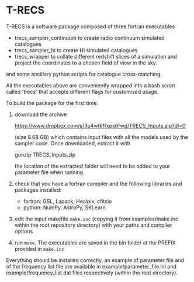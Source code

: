 # T-RECS

T-RECS is a software package composed of three fortran executables
- trecs_sampler_continuum to create radio continuum simulated catalogues
- trecs_sampler_hi to create HI simulated catalogues
- trecs_wrapper to collate different redshift slices of a simulation and
  project the coordinates to a chosen field of view in the sky. 

and some ancillary python scripts for catalogue cross-matching.

All the executables above are conveniently wrapped into a bash script called 'trecs' that
accepts different flags for customised usage.

To build the package for the first time:

1) download the archive 

   https://www.dropbox.com/s/3u4wtk1fxps6fwg/TRECS_Inputs.zip?dl=0

   (size 8.68 GB)
   which contains input files with all the models used by the sampler code.
   Once downloaded, extract it with 

   gunzip TRECS_Inputs.zip

   the location of the extracted folder will need to be added to your parameter file when running.

2) check that you have a fortran compiler and the following libraries and packages installed:
   - fortran: GSL, Lapack, Healpix, cfitsio
   - python: NumPy, AstroPy, SKLearn

3) edit the input makefile `make.inc` (copying it from examples/make.inc within the root repository directory) with your paths and compiler options

4) run `make`. The executables are saved in the bin folder at the PREFIX provided in `make.inc` 

Everything should be installed correctly, an example of parameter file and of the frequency list file
are available in example/parameter_file.ini and example/frequency_list.dat files respectively
(within the root directory).
